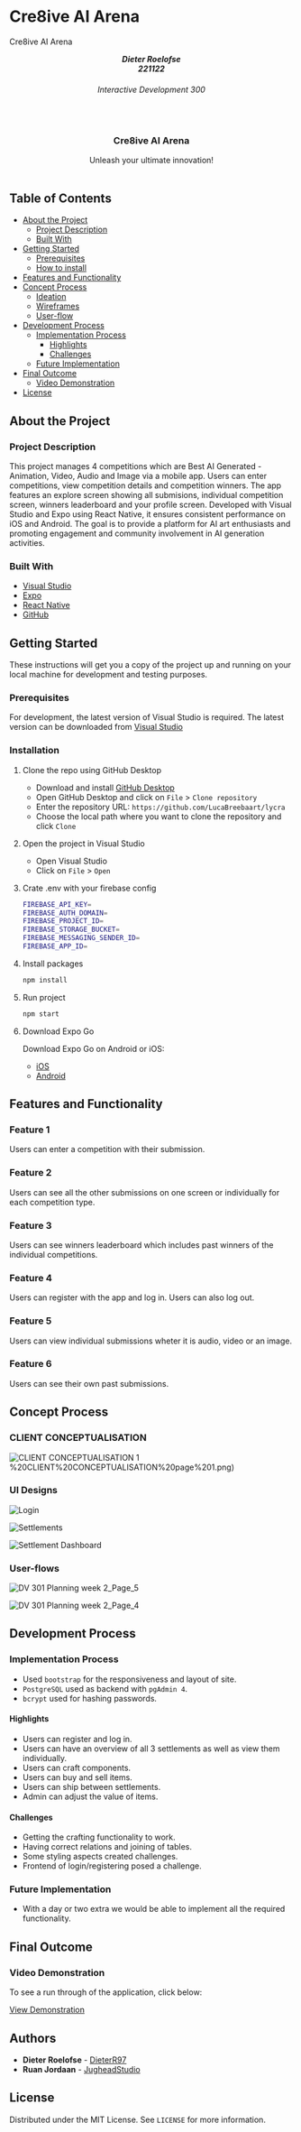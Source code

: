 # Cre8ive AI Arena
 Cre8ive AI Arena

<!-- HEADER SECTION -->
<h5 align="center" style="padding:0;margin:0;">Dieter Roelofse</h5>
<h5 align="center" style="padding:0;margin:0;">221122</h5>
<h6 align="center">Interactive Development 300</h6>
</br>
<p align="center">

  <a href="https://github.com/DieterR97/Cre8ive-AI-Arena">

  </a>
 
  <h3 align="center">Cre8ive AI Arena</h3>

  <p align="center">
    Unleash your ultimate innovation!<br>
   <br />
   
<!-- TABLE OF CONTENTS -->
## Table of Contents

- [About the Project](#about-the-project)
  - [Project Description](#project-description)
  - [Built With](#built-with)
- [Getting Started](#getting-started)
  - [Prerequisites](#prerequisites)
  - [How to install](#how-to-install)
- [Features and Functionality](#features-and-functionality)
- [Concept Process](#concept-process)
  - [Ideation](#ideation)
  - [Wireframes](#wireframes)
  - [User-flow](#user-flow)
- [Development Process](#development-process)
  - [Implementation Process](#implementation-process)
    - [Highlights](#highlights)
    - [Challenges](#challenges)
  - [Future Implementation](#peer-reviews)
- [Final Outcome](#final-outcome)
  - [Video Demonstration](#video-demonstration)
- [License](#license)

<!--PROJECT DESCRIPTION-->

## About the Project

### Project Description

This project manages 4 competitions which are Best AI Generated - Animation, Video, Audio and Image via a mobile app. Users can enter competitions, view competition details and competition winners. The app features an explore screen showing all submisions, individual competition screen, winners leaderboard and your profile screen. Developed with Visual Studio and Expo using React Native, it ensures consistent performance on iOS and Android. The goal is to provide a platform for AI art enthusiasts and promoting engagement and community involvement in AI generation activities.

### Built With

* [Visual Studio](https://visualstudio.microsoft.com/)
* [Expo](https://expo.dev/)
* [React Native](https://reactnative.dev/)
* [GitHub](https://github.com/)

## Getting Started

These instructions will get you a copy of the project up and running on your local machine for development and testing purposes.

### Prerequisites

For development, the latest version of Visual Studio is required. The latest version can be downloaded from [Visual Studio](https://visualstudio.microsoft.com/)

### Installation

1. Clone the repo using GitHub Desktop
    - Download and install [GitHub Desktop](https://desktop.github.com/)
    - Open GitHub Desktop and click on `File` > `Clone repository`
    - Enter the repository URL: `https://github.com/LucaBreebaart/lycra`
    - Choose the local path where you want to clone the repository and click `Clone`

2. Open the project in Visual Studio
    - Open Visual Studio
    - Click on `File` > `Open`

3. Crate .env with your firebase config

    ```sh 
   FIREBASE_API_KEY=
   FIREBASE_AUTH_DOMAIN=
   FIREBASE_PROJECT_ID=
   FIREBASE_STORAGE_BUCKET=
   FIREBASE_MESSAGING_SENDER_ID=
   FIREBASE_APP_ID=
    ```

4. Install packages

    ```sh
    npm install
    ```

5. Run project

    ```sh
    npm start
    ```

6. Download Expo Go

    Download Expo Go on Android or iOS:
    - [iOS](https://apps.apple.com/us/app/expo-go/id982107779)
    - [Android](https://play.google.com/store/apps/details?id=host.exp.exponent&hl=en_ZA&gl=US)


<!-- FEATURES AND FUNCTIONALITY-->
<!-- You can add the links to all of your imagery at the bottom of the file as references -->

## Features and Functionality

### Feature 1

Users can enter a competition with their submission.


### Feature 2

Users can see all the other submissions on one screen or individually for each competition type.


### Feature 3

Users can see winners leaderboard which includes past winners of the individual competitions.


### Feature 4

Users can register with the app and log in. Users can also log out.

### Feature 5

Users can view individual submissions wheter it is audio, video or an image.

### Feature 6

Users can see their own past submissions.


<!-- CONCEPT PROCESS -->

## Concept Process

### CLIENT CONCEPTUALISATION

![CLIENT CONCEPTUALISATION 1](https://github.com/DieterR97/Cre8ive-AI-Arena/blob/main/Concept%20Process/A)%20CLIENT%20CONCEPTUALISATION%20page%201.png)




### UI Designs

![Login](https://github.com/JugheadStudio/Fallout-Forge-Frontend/assets/113913471/9f3f08b0-29b8-446b-a84b-2edf9b6d9227)

![Settlements](https://github.com/JugheadStudio/Fallout-Forge-Frontend/assets/113913471/05da59f4-3f08-419c-a30b-e193a8770517)

![Settlement Dashboard](https://github.com/JugheadStudio/Fallout-Forge-Frontend/assets/113913471/746bb07f-b230-4684-9837-cbcaf02e2809)


### User-flows

![DV 301 Planning week 2_Page_5](https://github.com/JugheadStudio/Fallout-Forge-Frontend/assets/113913471/ad35f8d9-d287-48e8-95f3-9099b8f3f0be)

![DV 301 Planning week 2_Page_4](https://github.com/JugheadStudio/Fallout-Forge-Frontend/assets/113913471/6ed1b41c-8a6b-49e5-b775-d780f9fd9227)



<!-- DEVELOPMENT PROCESS -->

## Development Process

### Implementation Process

- Used `bootstrap` for the responsiveness and layout of site.
- `PostgreSQL` used as backend with `pgAdmin 4`.
- `bcrypt` used for hashing passwords.

#### Highlights

- Users can register and log in.
- Users can have an overview of all 3 settlements as well as view them individually.
- Users can craft components.
- Users can buy and sell items.
- Users can ship between settlements.
- Admin can adjust the value of items.

#### Challenges

- Getting the crafting functionality to work.
- Having correct relations and joining of tables.
- Some styling aspects created challenges.
- Frontend of login/registering posed a challenge.

### Future Implementation

- With a day or two extra we would be able to implement all the required functionality.

## Final Outcome

### Video Demonstration

To see a run through of the application, click below:

[View Demonstration](https://drive.google.com/drive/folders/1Zo9QAXI-6R0UXaZAqg8gofJj_h5Y_J0f?usp=sharing)

<!-- AUTHORS -->

## Authors

- **Dieter Roelofse** - [DieterR97](https://github.com/DieterR97)
- **Ruan Jordaan** - [JugheadStudio](https://github.com/JugheadStudio)

<!-- LICENSE -->

## License

Distributed under the MIT License. See `LICENSE` for more information.

<!-- LICENSE -->
